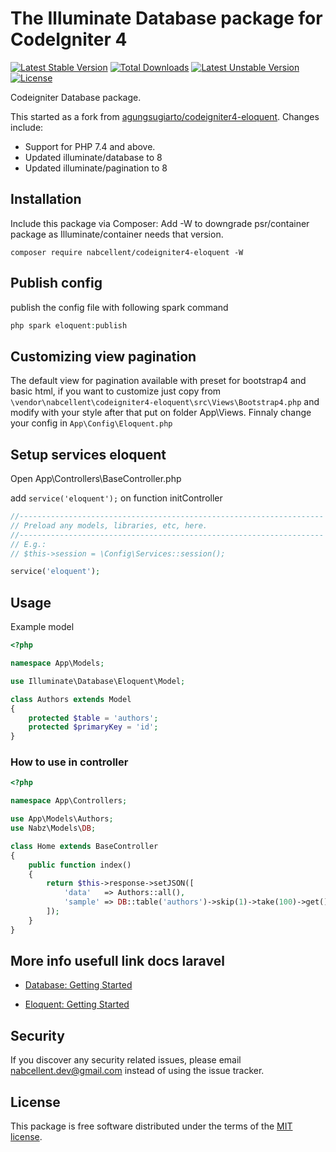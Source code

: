 # The Illuminate Database package for CodeIgniter 4

[![Latest Stable Version](https://poser.pugx.org/nabcellent/codeigniter4-eloquent/v)](https://packagist.org/packages/nabcellent/codeigniter4-eloquent)
[![Total Downloads](https://poser.pugx.org/nabcellent/codeigniter4-eloquent/downloads)](https://packagist.org/packages/nabcellent/codeigniter4-eloquent)
[![Latest Unstable Version](https://poser.pugx.org/nabcellent/codeigniter4-eloquent/v/unstable)](https://packagist.org/packages/nabcellent/codeigniter4-eloquent)
[![License](https://poser.pugx.org/nabcellent/codeigniter4-eloquent/license)](https://packagist.org/packages/nabcellent/codeigniter4-eloquent)

Codeigniter Database package.

This started as a fork from [agungsugiarto/codeigniter4-eloquent](https://github.com/agungsugiarto/codeigniter4-eloquent). Changes include:

- Support for PHP 7.4 and above.
- Updated illuminate/database to 8
- Updated illuminate/pagination to 8

## Installation

Include this package via Composer:
Add -W to downgrade psr/container package as Illuminate/container needs that version.

```console
composer require nabcellent/codeigniter4-eloquent -W
```

## Publish config
publish the config file with following spark command
```php
php spark eloquent:publish
```

## Customizing view pagination
The default view for pagination available with preset for bootstrap4 and basic html, if you want to customize
just copy from `\vendor\nabcellent\codeigniter4-eloquent\src\Views\Bootstrap4.php` and modify with your style after that put on folder App\Views. Finnaly change your config in `App\Config\Eloquent.php`

## Setup services eloquent
Open App\Controllers\BaseController.php

add `service('eloquent');` on function initController
```php
//--------------------------------------------------------------------
// Preload any models, libraries, etc, here.
//--------------------------------------------------------------------
// E.g.:
// $this->session = \Config\Services::session();

service('eloquent');
```
## Usage

Example model
```php
<?php

namespace App\Models;

use Illuminate\Database\Eloquent\Model;

class Authors extends Model
{
    protected $table = 'authors';
    protected $primaryKey = 'id';
}

```

### How to use in controller
```php
<?php 

namespace App\Controllers;

use App\Models\Authors;
use Nabz\Models\DB;

class Home extends BaseController
{
	public function index()
	{
		return $this->response->setJSON([
			'data'   => Authors::all(),
			'sample' => DB::table('authors')->skip(1)->take(100)->get(),
		]);
	}
}

```

## More info usefull link docs laravel
- [Database: Getting Started](https://laravel.com/docs/8.x/database)

- [Eloquent: Getting Started](https://laravel.com/docs/8.x/eloquent)

## Security

If you discover any security related issues, please email [nabcellent.dev@gmail.com](mailto:nabcellent.dev@gmail.com) instead of using the issue tracker.

## License

This package is free software distributed under the terms of the [MIT license](LICENSE.md).
